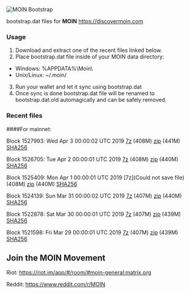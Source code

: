 ![MOIN Bootstrap](https://i.imgur.com/KjM1jMp.jpg)

bootstrap.dat files for **MOIN** https://discovermoin.com

### Usage

1. Download and extract one of the recent files linked below.
2. Place bootstrap.dat file inside of your MOIN data directory:
 - Windows: %APPDATA%\Moin\
 - Unix/Linux: ~/.moin/
3. Run your wallet and let it sync using bootstrap.dat
4. Once sync is done bootstrap.dat file will be renamed to bootstrap.dat.old automagically and can be safely removed.


### Recent files

####For mainnet:

Block 1527993: Wed Apr  3 00:00:02 UTC 2019 [7z](https://transfer.sh/5MRsW/bootstrap.dat.20190403.7z) (408M) [zip](https://transfer.sh/RX5N3/bootstrap.dat.20190403.zip) (441M) [SHA256](https://transfer.sh/BvWOT/sha256.txt)

Block 1526705: Tue Apr  2 00:00:01 UTC 2019 [7z](https://transfer.sh/EopDl/bootstrap.dat.20190402.7z) (408M) [zip](https://transfer.sh/pz3ub/bootstrap.dat.20190402.zip) (440M) [SHA256](https://transfer.sh/OhoEJ/sha256.txt)

Block 1525409: Mon Apr  1 00:00:01 UTC 2019 [7z](Could not save file) (408M) [zip](https://transfer.sh/10D7S4/bootstrap.dat.20190401.zip) (440M) [SHA256](https://transfer.sh/oYC0N/sha256.txt)

Block 1524139: Sun Mar 31 00:00:02 UTC 2019 [7z]() (407M) [zip]() (440M) [SHA256]()

Block 1522878: Sat Mar 30 00:00:01 UTC 2019 [7z](https://transfer.sh/5WZLV/bootstrap.dat.20190330.7z) (407M) [zip](https://transfer.sh/ZBLAb/bootstrap.dat.20190330.zip) (439M) [SHA256](https://transfer.sh/mQitj/sha256.txt)

Block 1521598: Fri Mar 29 00:00:01 UTC 2019 [7z](https://transfer.sh/NrFUq/bootstrap.dat.20190329.7z) (407M) [zip](https://transfer.sh/kK8E4/bootstrap.dat.20190329.zip) (439M) [SHA256](https://transfer.sh/e7lV1/sha256.txt)

## Join the MOIN Movement

Riot: https://riot.im/app/#/room/#moin-general:matrix.org

Reddit: https://www.reddit.com/r/MOIN
